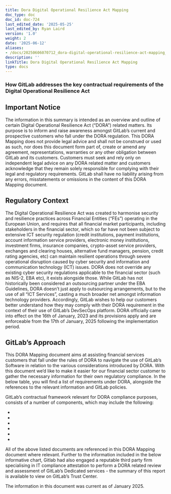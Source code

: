 ```yaml
---
title: Dora Digital Operational Resilience Act Mapping
doc_type: doc
doc_id: doc-724
last_edited_date: '2025-05-25'
last_edited_by: Ryan Laird
version: '1.0'
weight: 2
date: '2025-06-12'
aliases:
- /docs/20250606070712_dora-digital-operational-resilience-act-mapping_1_1/
description: ''
linkTitle: Dora Digital Operational Resilience Act Mapping
type: docs
---
```


<!-- Unsupported block type: image -->

### How GitLab addresses the key contractual requirements of the Digital Operational Resilience Act

## Important Notice

The information in this summary is intended as an overview and outline of certain Digital Operational Resilience Act (“DORA”) related matters. Its purpose is to inform and raise awareness amongst GitLab’s current and prospective customers who fall under the DORA regulation. This DORA Mapping does not provide legal advice and shall not be construed or used as such, nor does this document form part of, create or amend any agreement, representations, warranties or any other obligation between GitLab and its customers. Customers must seek and rely only on independent legal advice on any DORA related matter and customers acknowledge that they remain solely responsible for complying with their legal and regulatory requirements. GitLab shall have no liability arising from any errors, misstatements or omissions in the content of this DORA Mapping document.

## Regulatory Context

The Digital Operational Resilience Act was created to harmonise security and resilience practices across Financial Entities (“FEs”) operating in the European Union, and requires that all financial market participants, including stakeholders in the financial sector, which so far have not been subject to extensive ICT security regulation (credit institutions, payment institutions, account information service providers, electronic money institutions, investment firms, insurance companies, crypto-asset service providers, exchanges and clearing houses, alternative fund managers, pension, credit rating agencies, etc) can maintain resilient operations through severe operational disruption caused by cyber security and information and communication technology (ICT) issues. DORA does not override any existing cyber security regulations applicable to the financial sector (such as NIS-2, EBA etc), it exists alongside those. While GitLab has not historically been considered an outsourcing partner under the EBA Guidelines, DORA doesn’t just apply to outsourcing arrangements, but to the use of all “ICT Services”, casting a much broader net amongst information technology providers. Accordingly, GitLab wishes to help our customers better understand how they may comply with their DORA requirement in the context of their use of GitLab’s DevSecOps platform. DORA officially came into effect on the 16th of January, 2023 and its provisions apply and are enforceable from the 17th of January, 2025 following the implementation period.

## GitLab’s Approach

This DORA Mapping document aims at assisting financial services customers that fall under the rules of DORA to navigate the use of GitLab’s Software in relation to the various considerations introduced by DORA. With this document we’d like to make it easier for our financial sector customer to gather the necessary information for their own regulatory compliance. In the below table, you will find a list of requirements under DORA, alongside the references to the relevant information and GitLab policies.

GitLab’s contractual framework relevant for DORA compliance purposes, consists of a number of components, which may include the following:

- 

- 

- 

- 

- 

- 

All of the above listed documents are referenced in this DORA Mapping document where relevant. Further to the information included in the below informative chart, Gitlab had also engaged a reputable third party firm specialising in IT compliance attestation to perform a DORA related review and assessment of GitLab’s Dedicated services - the summary of this report is available to view on GitLab’s Trust Center.

The information in this document was current as of January 2025.

<!-- Unsupported block type: table -->
